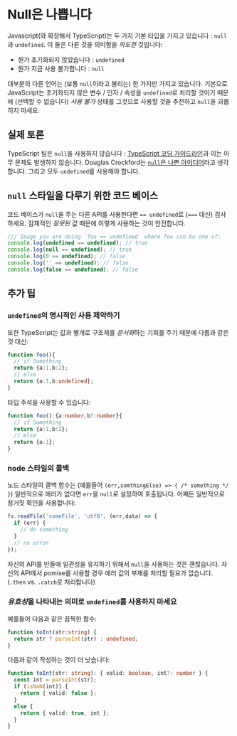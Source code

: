 # Null은 나쁩니다
Javascript(와 확장해서 TypeScript)는 두 가지 기본 타입을 가지고 있습니다 : `null`과 `undefined`. 이 둘은 다른 것을 의미함을 *의도한* 것입니다:

* 뭔가 초기화되지 않았습니다 : `undefined`
* 뭔가 지금 사용 불가합니다 : `null` 

대부분의 다른 언어는 (보통 `null`이라고 불리는) 한 가지만 가지고 있습니다. 기본으로 JavaScript는 초기화되지 않은 변수 / 인자 / 속성을 `undefined`로 처리할 것이기 때문에 (선택할 수 없습니다) *사용 불가* 상태를 그것으로 사용할 것을 추천하고 `null`을 괴롭히지 마세요.

## 실제 토론
TypeScript 팀은 `null`을 사용하지 않습니다 : [TypeScript 코딩 가이드라인](https://github.com/Microsoft/TypeScript/wiki/Coding-guidelines#null-and-undefined)과 이는 아무 문제도 발생하지 않습니다. Douglas Crockford는 [`null`은 나쁜 아이디어](https://www.youtube.com/watch?v=PSGEjv3Tqo0&feature=youtu.be&t=9m21s)라고 생각합니다. 그리고 모두 `undefined`를 사용해야 합니다.

## `null` 스타일을 다루기 위한 코드 베이스
코드 베이스가 `null`을 주는 다른 API를 사용한다면 `== undefined`로 (`===` 대신) 검사하세요. 잠재적인 *잘못된* 값 때문에 이렇게 사용하는 것이 안전합니다.   
```ts
/// Image you are doing `foo == undefined` where foo can be one of:
console.log(undefined == undefined); // true
console.log(null == undefined); // true
console.log(0 == undefined); // false
console.log('' == undefined); // false
console.log(false == undefined); // false
```

## 추가 팁

### `undefined`의 명시적인 사용 제약하기
또한 TypeScript는 값과 별개로 구조체를 *문서화*하는 기회를 주기 때문에 다름과 같은 것 대신:
```ts
function foo(){
  // if Something
  return {a:1,b:2};
  // else
  return {a:1,b:undefined};
}
```
타입 주석을 사용할 수 있습니다:
```ts
function foo():{a:number,b?:number}{
  // if Something
  return {a:1,b:2};
  // else
  return {a:1};
}
```

### node 스타일의 콜백
노드 스타일의 콜백 함수는 (예를들어 `(err,somthingElse) => { /* something */ }`) 일반적으로 에러가 없다면 `err`을 `null`로 설정하여 호출됩니다. 어째든 일반적으로 참거짓 확인을 사용합니다: 

```ts
fs.readFile('someFile', 'utf8', (err,data) => {
  if (err) {
    // do something
  }
  // no error
});
```
자신의 API를 만들때 일관성을 유지하기 위해서 `null`을 사용하는 것은 괜찮습니다. 자신의 API에서 pomise를 사용할 경우 에러 값의 부재를 처리할 필요가 없습니다. (`.then` vs. `.catch`로 처리합니다)

### *유효성*을 나타내는 의미로 `undefined`를 사용하지 마세요

예를들어 다음과 같은 끔찍한 함수:

```ts
function toInt(str:string) {
  return str ? parseInt(str) : undefined;
}
```
다음과 같이 작성하는 것이 더 낫습니다:
```ts
function toInt(str: string): { valid: boolean, int?: number } {
  const int = parseInt(str);
  if (isNaN(int)) {
    return { valid: false };
  }
  else {
    return { valid: true, int };
  }
}
```
